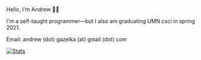 Hello, I'm Andrew 👋🏼

I'm a self-taught programmer—but I also am graduating UMN csci in spring 2021.

Email: andrew (dot) gazelka (at) gmail (dot) com 

[![Stats](https://github-readme-stats.vercel.app/api/wakatime?username=andrewgazelka&layout=compact&hide=TeX)](https://github.com/anuraghazra/github-readme-stats)
